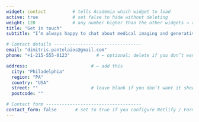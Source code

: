 ```yaml
---
widget: contact          # tells Academia which widget to load
active: true             # set false to hide without deleting
weight: 120              # any number higher than the other widgets → appears last
title: "Get in touch"
subtitle: "I’m always happy to chat about medical imaging and generative AI."

# Contact details ---------------------------------
email: "dimitris.pantelaios@gmail.com"
phone: "+1-215-555-0123"          # ← optional; delete if you don’t want it shown

address:                        # ← add this
  city: "Philadelphia"
  region: "PA"
  country: "USA"
  street: ""                    # leave blank if you don’t want it shown
  postcode: ""

# Contact form ------------------------------------
contact_form: false       # set to true if you configure Netlify / Formspree
---
```

